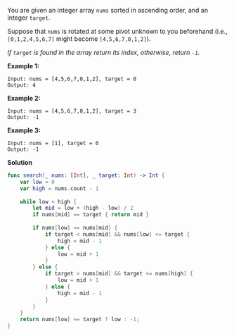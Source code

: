You are given an integer array `nums` sorted in ascending order, and an integer `target`.

Suppose that `nums` is rotated at some pivot unknown to you beforehand (i.e., `[0,1,2,4,5,6,7]` might become `[4,5,6,7,0,1,2]`).

*If `target` is found in the array return its index, otherwise, return `-1`.*

 

**Example 1:**

```
Input: nums = [4,5,6,7,0,1,2], target = 0
Output: 4
```

**Example 2:**

```
Input: nums = [4,5,6,7,0,1,2], target = 3
Output: -1
```

**Example 3:**

```
Input: nums = [1], target = 0
Output: -1
```

**Solution**

```swift
func search(_ nums: [Int], _ target: Int) -> Int {
    var low = 0
    var high = nums.count - 1
    
    while low < high {
        let mid = low + (high - low) / 2
        if nums[mid] == target { return mid }
        
        if nums[low] <= nums[mid] {
            if target < nums[mid] && nums[low] <= target {
                high = mid - 1
            } else {
                low = mid + 1
            }
        } else {
            if target > nums[mid] && target <= nums[high] {
                low = mid + 1
            } else {
                high = mid - 1
            }
        }
    }
    return nums[low] == target ? low : -1;
}
```

